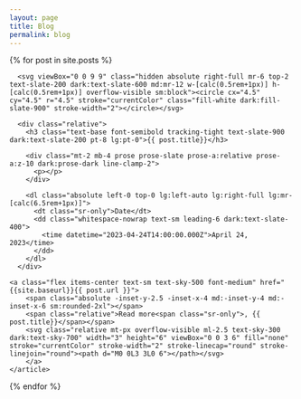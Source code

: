 ```yaml
---
layout: page
title: Blog
permalink: blog
---
```


<div class="relative sm:pb-12 sm:ml-[calc(2rem+1px)] md:ml-[calc(3.5rem+1px)] lg:ml-[max(calc(14.5rem+1px),calc(100%-48rem))]">
	
  <div class="hidden absolute top-3 bottom-0 right-full mr-7 md:mr-[3.25rem] w-px bg-slate-200 dark:bg-slate-800 sm:block">
	</div>




<div class="space-y-16">
  {% for post in site.posts %}
    <article class="relative group">
      <div class="absolute -inset-y-2.5 -inset-x-4 md:-inset-y-4 md:-inset-x-6 sm:rounded-2xl group-hover:bg-slate-50/70 dark:group-hover:bg-slate-800/50"></div>
      
      <svg viewBox="0 0 9 9" class="hidden absolute right-full mr-6 top-2 text-slate-200 dark:text-slate-600 md:mr-12 w-[calc(0.5rem+1px)] h-[calc(0.5rem+1px)] overflow-visible sm:block"><circle cx="4.5" cy="4.5" r="4.5" stroke="currentColor" class="fill-white dark:fill-slate-900" stroke-width="2"></circle></svg>
      
      <div class="relative">
        <h3 class="text-base font-semibold tracking-tight text-slate-900 dark:text-slate-200 pt-8 lg:pt-0">{{ post.title}}</h3>
        
        <div class="mt-2 mb-4 prose prose-slate prose-a:relative prose-a:z-10 dark:prose-dark line-clamp-2">
          <p></p>
        </div>
        
        <dl class="absolute left-0 top-0 lg:left-auto lg:right-full lg:mr-[calc(6.5rem+1px)]">
          <dt class="sr-only">Date</dt>
          <dd class="whitespace-nowrap text-sm leading-6 dark:text-slate-400">
            <time datetime="2023-04-24T14:00:00.000Z">April 24, 2023</time>
          </dd>
        </dl>
      </div>
	    
	<a class="flex items-center text-sm text-sky-500 font-medium" href="{{site.baseurl}}{{ post.url }}">
		<span class="absolute -inset-y-2.5 -inset-x-4 md:-inset-y-4 md:-inset-x-6 sm:rounded-2xl"></span>
		<span class="relative">Read more<span class="sr-only">, {{ post.title}}</span></span>
		<svg class="relative mt-px overflow-visible ml-2.5 text-sky-300 dark:text-sky-700" width="3" height="6" viewBox="0 0 3 6" fill="none" stroke="currentColor" stroke-width="2" stroke-linecap="round" stroke-linejoin="round"><path d="M0 0L3 3L0 6"></path></svg>
	    </a>
    </article>
  
  {% endfor %}
</div>

</div>

